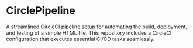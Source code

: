 # CirclePipeline
A streamlined CircleCI pipeline setup for automating the build, deployment, and testing of a simple HTML file. This repository includes a CircleCI configuration that executes essential CI/CD tasks seamlessly.
